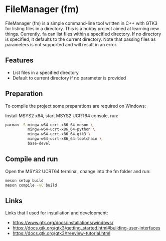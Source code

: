 # FileManager (fm)

FileManager (fm) is a simple command-line tool written in C++ with GTK3 for listing files in a directory. This is a hobby project aimed at learning new things. Currently, `fm` can list files within a specified directory. If no directory is specified, it defaults to the current directory. Note that passing files as parameters is not supported and will result in an error.

## Features

- List files in a specified directory
- Default to current directory if no parameter is provided

## Preparation

To compile the project some preparations are required on Windows:

Install MSYS2 x64, start MSYS2 UCRT64 console, run:

```bash
pacman -S mingw-w64-ucrt-x86_64-meson \
          mingw-w64-ucrt-x86_64-python \
          mingw-w64-ucrt-x86_64-gtk3 \
          mingw-w64-ucrt-x86_64-toolchain \
          base-devel
```

## Compile and run

Open the MSYS2 UCRT64 terminal, change into the fm folder and run:

```bash
meson setup build
meson compile -vC build
```

## Links

Links that I used for installation and development:

- https://www.gtk.org/docs/installations/windows/
- https://docs.gtk.org/gtk3/getting_started.html#building-user-interfaces
- https://docs.gtk.org/gtk3/treeview-tutorial.html